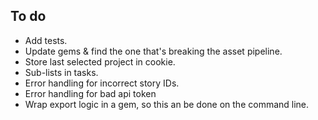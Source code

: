 ## To do
- Add tests.
- Update gems & find the one that's breaking the asset pipeline.
- Store last selected project in cookie.
- Sub-lists in tasks.
- Error handling for incorrect story IDs.
- Error handling for bad api token
- Wrap export logic in a gem, so this an be done on the command line.
